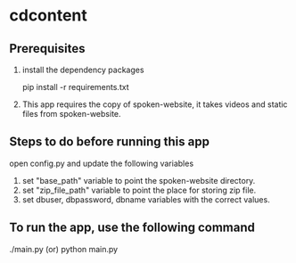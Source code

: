 # cdcontent

Prerequisites
--------------

1. install the dependency packages

    pip install -r requirements.txt

2. This app requires the copy of spoken-website, it takes videos and static files from spoken-website.


Steps to do before running this app
------------------------------------

open config.py and update the following variables
  1. set "base_path" variable to point the spoken-website directory.
  2. set "zip_file_path" variable to point the place for storing zip file.
  3. set dbuser, dbpassword, dbname variables with the correct values.

To run the app, use the following command
-----------------------------------------

./main.py
(or)
python main.py
